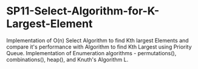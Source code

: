 # SP11-Select-Algorithm-for-K-Largest-Element
Implementation of O(n) Select Algorithm to find Kth largest Elements and compare it's performance with Algorithm to find Kth Largest using Priority Queue. Implementation of Enumeration algorithms - permutations(), combinations(), heap(), and Knuth's Algorithm L.
